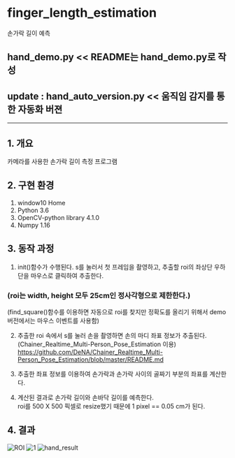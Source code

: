 # finger_length_estimation
손가락 길이 예측

## hand_demo.py << README는 hand_demo.py로 작성

## update : hand_auto_version.py << 움직임 감지를 통한 자동화 버젼
***

## 1. 개요

카메라를 사용한 손가락 길이 측정 프로그램

## 2. 구현 환경

1. window10 Home
2. Python 3.6
3. OpenCV-python library 4.1.0
4. Numpy 1.16


## 3. 동작 과정

1. init()함수가 수행된다. s를 눌러서 첫 프레임을 촬영하고, 추출할 roi의 좌상단 우하단을 마우스로 클릭하여 추출한다.  
### (roi는 width, height 모두 25cm인 정사각형으로 제한한다.)  
(find_square()함수를 이용하면 자동으로 roi를 찾지만 정확도를 올리기 위해서 demo버전에서는 마우스 이벤트를 사용함)  

2. 추출한 roi 속에서 s를 눌러 손을 촬영하면 손의 마디 좌표 정보가 추출된다.  
(Chainer_Realtime_Multi-Person_Pose_Estimation 이용)  
<https://github.com/DeNA/Chainer_Realtime_Multi-Person_Pose_Estimation/blob/master/README.md>

3. 추출한 좌표 정보를 이용하여 손가락과 손가락 사이의 골짜기 부분의 좌표를 계산한다.

4. 계산된 결과로 손가락 길이와 손바닥 길이를 예측한다.  
   roi를 500 X 500 픽셀로 resize했기 때문에 1 pixel == 0.05 cm가 된다.



## 4. 결과

![ROI](https://user-images.githubusercontent.com/46870741/68008955-e0b08d80-fcc3-11e9-97f7-3404243c44b8.jpg)
![1](https://user-images.githubusercontent.com/46870741/68023059-875b5500-fce9-11e9-9556-28b44198c5fe.png)
![hand_result](https://user-images.githubusercontent.com/46870741/68008985-f625b780-fcc3-11e9-8ce3-5ce62da79fef.jpg)
